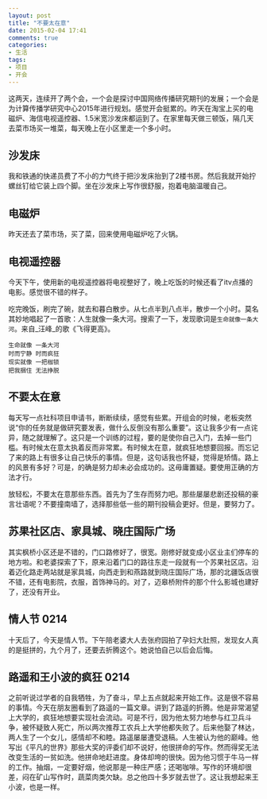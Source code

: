 ```yaml
---
layout: post
title: "不要太在意"
date: 2015-02-04 17:41
comments: true
categories:
- 生活
tags:
- 项目
- 开会
---
```


这两天，连续开了两个会，一个会是探讨中国网络传播研究期刊的发展；一个会是为计算传播学研究中心2015年进行规划。感觉开会挺累的。昨天在淘宝上买的电磁炉、海信电视遥控器、1.5米宽沙发床都运到了。在家里每天做三顿饭，隔几天去菜市场买一堆菜，每天晚上在小区里走一个多小时。

## 沙发床
我和铁通的快递员费了不小的力气终于把沙发床抬到了2楼书房。然后我就开始拧螺丝钉给它装上四个脚。坐在沙发床上写作很舒服，抱着电脑温暖自己。

## 电磁炉
昨天还去了菜市场，买了菜，回来使用电磁炉吃了火锅。

## 电视遥控器
今天下午，使用新的电视遥控器将电视整好了，晚上吃饭的时候还看了itv点播的电影。感觉很不错的样子。

吃完晚饭，刷完了碗，就去和暮白散步。从七点半到八点半，散步一个小时。莫名其妙地唱起了一首歌：人生就像一条大河。搜索了一下，发现歌词是`生命就像一条大河`。来自_汪峰_的歌《飞得更高》。

    生命就像 一条大河
    时而宁静 时而疯狂
    现实就像 一把枷锁
    把我捆住 无法挣脱

## 不要太在意
每天写一点社科项目申请书，断断续续，感觉有些累。开组会的时候，老板突然说“你的任务就是做研究要发表，做什么反倒没有那么重要”。这让我多少有一点诧异，随之就理解了。这只是一个训练的过程，要的是使你自己入门，去掉一些门槛。有时候太在意太执着反而非常累。有时候太在意，就疯狂地想要回报。而忘记了来的路上有很多让自己快乐的事情。但是，这句话我也怀疑，觉得是矫情。路上的风景有多好？可是，的确是努力却未必会成功的。这毋庸置疑。要使用正确的方法才行。

放轻松，不要太在意那些东西。首先为了生存而努力吧。那些屡屡悲剧还投稿的豪言壮语呢？不要撞南墙了，选择那些低一些的期刊投稿会更好。但是，要努力了。


## 苏果社区店、家具城、晓庄国际广场
其实枫桥小区还是不错的，门口路修好了，很宽。刚修好就变成小区业主们停车的地方啦。和老婆探索了下，原来沿着门口的路往东走一段就有一个苏果社区店。沿着迈化路走两站就是家具城，向西走到和燕路就到晓庄国际广场，那的北疆饭店很不错，还有电影院，衣服，首饰神马的。对了，迈皋桥附件的那个什么影城也建好了，还没有开业。

## 情人节 0214
十天后了，今天是情人节。下午陪老婆大人去张府园拍了孕妇大肚照，发现女人真的是挺拼的，九个月了，还要去折腾这个。她说怕自己以后会后悔。

## 路遥和王小波的疯狂 0214
之前听说过学者的自我牺牲，为了奋斗，早上五点就起来开始工作。这是很不容易的事情。今天在朋友圈看到了路遥的一篇文章。讲到了路遥的折腾。他是非常渴望上大学的，疯狂地想要实现社会流动。可是不行，因为他太努力地参与红卫兵斗争，被怀疑致人死亡，所以两次推荐工农兵上大学他都失败了。后来他娶了林达，两人生了一个女儿，感情却不和睦。路遥屡屡遭受退稿。人生被认为他的巅峰。他写出《平凡的世界》那些大奖的评委们却不说好，他很拼命的写作。然而得奖无法改变生活的一贫如洗。他拼命地赶进度。身体却垮的很快。因为他习惯于牛马一样的工作。抽烟，一定要好烟，他说那是一种庄严感；还喝咖啡。写作的环境却很差，闷在矿山写作时，蔬菜肉类欠缺。总之他四十多岁就去世了。这让我想起来王小波，也是一样。
